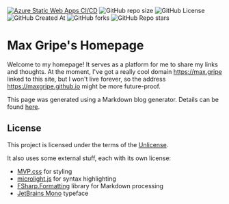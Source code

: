 
[![Azure Static Web Apps CI/CD](https://github.com/MaxGripe/maxgripe.github.io/actions/workflows/main.yml/badge.svg)](https://github.com/MaxGripe/maxgripe.github.io/actions/workflows/main.yml)
![GitHub repo size](https://img.shields.io/github/repo-size/MaxGripe/maxgripe.github.io)
![GitHub License](https://img.shields.io/github/license/MaxGripe/maxgripe.github.io)
![GitHub Created At](https://img.shields.io/github/created-at/MaxGripe/maxgripe.github.io)
![GitHub forks](https://img.shields.io/github/forks/MaxGripe/maxgripe.github.io)
![GitHub Repo stars](https://img.shields.io/github/stars/MaxGripe/maxgripe.github.io)

# Max Gripe's Homepage
Welcome to my homepage! It serves as a platform for me to share my links and thoughts. At the moment, I've got a really cool domain https://max.gripe linked to this site, but I won't live forever, so the address https://maxgripe.github.io might be more future-proof.

This page was generated using a Markdown blog generator. Details can be found [here](https://github.com/MaxGripe/skunk-html).

## License

This project is licensed under the terms of the [Unlicense](https://en.wikipedia.org/wiki/Unlicense).

It also uses some external stuff, each with its own license:

- [MVP.css](https://github.com/andybrewer/mvp) for styling
- [microlight.js](https://github.com/asvd/microlight) for syntax highlighting
- [FSharp.Formatting](https://github.com/fsprojects/FSharp.Formatting) library for Markdown processing
- [JetBrains Mono](https://github.com/JetBrains/JetBrainsMono) typeface

